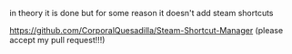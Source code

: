 in theory it is done but for some reason it doesn't add steam shortcuts

https://github.com/CorporalQuesadilla/Steam-Shortcut-Manager (please accept my pull request!!!)
